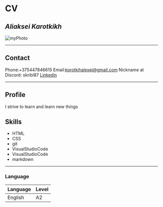 
# CV
## _Aliaksei Karotkikh_

![myPhoto](https://yt3.ggpht.com/a/AGF-l79m7xMnPf8wM1TzgZVFtj1C_7UKdDUvYYcyDg=s900-c-k-c0xffffffff-no-rj-mo)
***
## Contact
 Phone:+375447846615
 Email:korotkihalexei@gmail.com
 Nickname at Discord: skribl87
 [Linkedin](www.linkedin.com/in/aliaskei-karotkikh-0a544943)
 ***
 ## Profile
 I strive to learn and learn new things
 ## Skills
 + HTML
 + CSS
 + git
 + VisualStudioCode
 + VisualStudioCode
 + markdown
 ***
 ### Language

|Language| Level|
|---------|-----|
|English| A2    |
